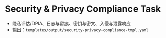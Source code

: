 # Security & Privacy Compliance Task

- 隐私评估/DPIA、日志与留痕、密钥与密文、入侵与泄露响应
- 输出：`templates/output/security-privacy-compliance-tmpl.yaml`
